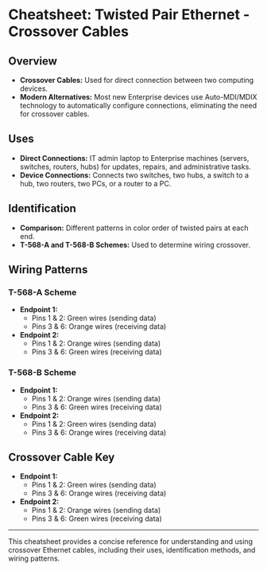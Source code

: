 # Cheatsheet: Twisted Pair Ethernet - Crossover Cables

## Overview

- **Crossover Cables:** Used for direct connection between two computing devices.
- **Modern Alternatives:** Most new Enterprise devices use Auto-MDI/MDIX technology to automatically configure connections, eliminating the need for crossover cables.

## Uses

- **Direct Connections:** IT admin laptop to Enterprise machines (servers, switches, routers, hubs) for updates, repairs, and administrative tasks.
- **Device Connections:** Connects two switches, two hubs, a switch to a hub, two routers, two PCs, or a router to a PC.

## Identification

- **Comparison:** Different patterns in color order of twisted pairs at each end.
- **T-568-A and T-568-B Schemes:** Used to determine wiring crossover.

## Wiring Patterns

### T-568-A Scheme

- **Endpoint 1:**
  - Pins 1 & 2: Green wires (sending data)
  - Pins 3 & 6: Orange wires (receiving data)
- **Endpoint 2:**
  - Pins 1 & 2: Orange wires (sending data)
  - Pins 3 & 6: Green wires (receiving data)

### T-568-B Scheme

- **Endpoint 1:**
  - Pins 1 & 2: Orange wires (sending data)
  - Pins 3 & 6: Green wires (receiving data)
- **Endpoint 2:**
  - Pins 1 & 2: Green wires (sending data)
  - Pins 3 & 6: Orange wires (receiving data)

## Crossover Cable Key

- **Endpoint 1:**
  - Pins 1 & 2: Green wires (sending data)
  - Pins 3 & 6: Orange wires (receiving data)
- **Endpoint 2:**
  - Pins 1 & 2: Orange wires (sending data)
  - Pins 3 & 6: Green wires (receiving data)

---

This cheatsheet provides a concise reference for understanding and using crossover Ethernet cables, including their uses, identification methods, and wiring patterns.

